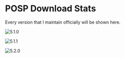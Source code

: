 # POSP Download Stats

Every version that I maintain officially will be shown here.

![5.1.0](https://img.shields.io/github/downloads/PotatoDevices/device_xiaomi_miatoll/5.1.0/total?label=5.1.0)

![5.1.1](https://img.shields.io/github/downloads/PotatoDevices/device_xiaomi_miatoll/5.1.1/total?label=5.1.1)

![5.2.0](https://img.shields.io/github/downloads/PotatoDevices/device_xiaomi_miatoll/5.2.0/total?label=5.2.0)
